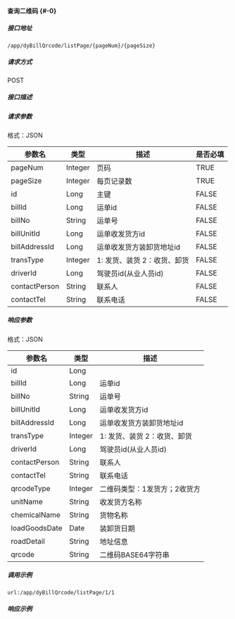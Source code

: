 #### 查询二维码 {#-0}

##### 接口地址

```
/app/dyBillQrcode/listPage/{pageNum}/{pageSize}
```

##### 请求方式

POST

##### 接口描述

##### 请求参数

格式：JSON

| 参数名 | 类型 | 描述 | 是否必填 |
| --- | --- | --- | --- |
| pageNum | Integer | 页码 | TRUE |
| pageSize | Integer | 每页记录数 | TRUE |
| id | Long | 主键 | FALSE |
| billId | Long | 运单id | FALSE |
| billNo | String | 运单号 | FALSE |
| billUnitId | Long | 运单收发货方id | FALSE |
| billAddressId | Long | 运单收发货方装卸货地址id | FALSE |
| transType | Integer | 1: 发货、装货 2：收货、卸货 | FALSE |
| driverId | Long | 驾驶员id\(从业人员id\) | FALSE |
| contactPerson | String | 联系人 | FALSE |
| contactTel | String | 联系电话 | FALSE |

##### 响应参数

格式：JSON

| 参数名 | 类型 | 描述 |
| --- | --- | --- |
| id | Long |  |
| billId | Long | 运单id |
| billNo | String | 运单号 |
| billUnitId | Long | 运单收发货方id |
| billAddressId | Long | 运单收发货方装卸货地址id |
| transType | Integer | 1: 发货、装货 2：收货、卸货 |
| driverId | Long | 驾驶员id\(从业人员id\) |
| contactPerson | String | 联系人 |
| contactTel | String | 联系电话 |
| qrcodeType | Integer | 二维码类型：1发货方；2收货方 |
| unitName | String | 收发货方名称 |
| chemicalName | String | 货物名称 |
| loadGoodsDate | Date | 装卸货日期 |
| roadDetail | String | 地址信息 |
| qrcode | String | 二维码BASE64字符串 |

##### 调用示例

```
url:/app/dyBillQrcode/listPage/1/1
```

##### 响应示例

